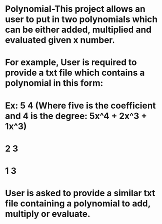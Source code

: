 # Polynomial-This project allows an user to put in two polynomials which can be either added, multiplied and evaluated given x number.
# For example, User is required to provide a txt file which contains a polynomial in this form:
  # Ex: 5 4 (Where five is the coefficient and 4 is the degree: 5x^4 + 2x^3 + 1x^3)
  #     2 3 
  #     1 3 
# User is asked to provide a similar txt file containing a polynomial to add, multiply or evaluate.
